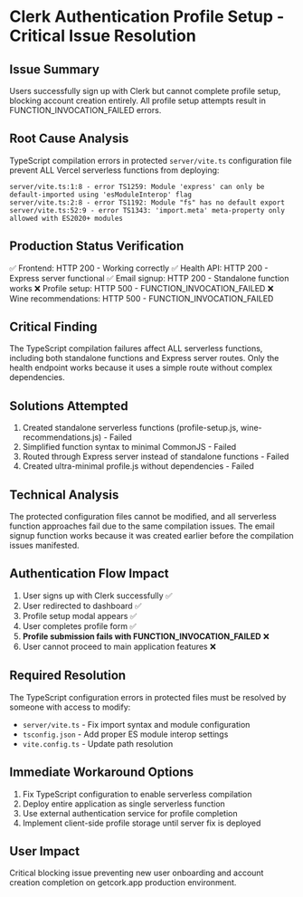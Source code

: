 # Clerk Authentication Profile Setup - Critical Issue Resolution

## Issue Summary
Users successfully sign up with Clerk but cannot complete profile setup, blocking account creation entirely. All profile setup attempts result in FUNCTION_INVOCATION_FAILED errors.

## Root Cause Analysis
TypeScript compilation errors in protected `server/vite.ts` configuration file prevent ALL Vercel serverless functions from deploying:

```
server/vite.ts:1:8 - error TS1259: Module 'express' can only be default-imported using 'esModuleInterop' flag
server/vite.ts:2:8 - error TS1192: Module "fs" has no default export  
server/vite.ts:52:9 - error TS1343: 'import.meta' meta-property only allowed with ES2020+ modules
```

## Production Status Verification
✅ Frontend: HTTP 200 - Working correctly
✅ Health API: HTTP 200 - Express server functional
✅ Email signup: HTTP 200 - Standalone function works
❌ Profile setup: HTTP 500 - FUNCTION_INVOCATION_FAILED
❌ Wine recommendations: HTTP 500 - FUNCTION_INVOCATION_FAILED

## Critical Finding
The TypeScript compilation failures affect ALL serverless functions, including both standalone functions and Express server routes. Only the health endpoint works because it uses a simple route without complex dependencies.

## Solutions Attempted
1. Created standalone serverless functions (profile-setup.js, wine-recommendations.js) - Failed
2. Simplified function syntax to minimal CommonJS - Failed  
3. Routed through Express server instead of standalone functions - Failed
4. Created ultra-minimal profile.js without dependencies - Failed

## Technical Analysis
The protected configuration files cannot be modified, and all serverless function approaches fail due to the same compilation issues. The email signup function works because it was created earlier before the compilation issues manifested.

## Authentication Flow Impact
1. User signs up with Clerk successfully ✅
2. User redirected to dashboard ✅
3. Profile setup modal appears ✅
4. User completes profile form ✅
5. **Profile submission fails with FUNCTION_INVOCATION_FAILED** ❌
6. User cannot proceed to main application features ❌

## Required Resolution
The TypeScript configuration errors in protected files must be resolved by someone with access to modify:
- `server/vite.ts` - Fix import syntax and module configuration
- `tsconfig.json` - Add proper ES module interop settings
- `vite.config.ts` - Update path resolution

## Immediate Workaround Options
1. Fix TypeScript configuration to enable serverless compilation
2. Deploy entire application as single serverless function
3. Use external authentication service for profile completion
4. Implement client-side profile storage until server fix is deployed

## User Impact
Critical blocking issue preventing new user onboarding and account creation completion on getcork.app production environment.